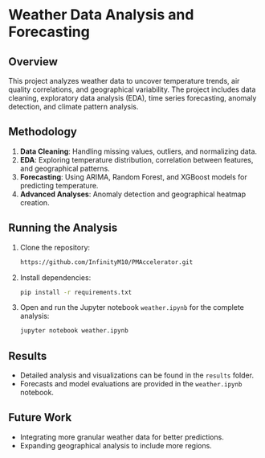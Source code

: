 # Weather Data Analysis and Forecasting

## Overview
This project analyzes weather data to uncover temperature trends, air quality correlations, and geographical variability. The project includes data cleaning, exploratory data analysis (EDA), time series forecasting, anomaly detection, and climate pattern analysis.

## Methodology
1. **Data Cleaning**: Handling missing values, outliers, and normalizing data.
2. **EDA**: Exploring temperature distribution, correlation between features, and geographical patterns.
3. **Forecasting**: Using ARIMA, Random Forest, and XGBoost models for predicting temperature.
4. **Advanced Analyses**: Anomaly detection and geographical heatmap creation.

## Running the Analysis
1. Clone the repository: 
    ```bash
    https://github.com/InfinityM10/PMAccelerator.git
    ```
2. Install dependencies: 
    ```bash
    pip install -r requirements.txt
    ```
3. Open and run the Jupyter notebook `weather.ipynb` for the complete analysis:
    ```bash
    jupyter notebook weather.ipynb
    ```

## Results
- Detailed analysis and visualizations can be found in the `results` folder.
- Forecasts and model evaluations are provided in the `weather.ipynb` notebook.

## Future Work
- Integrating more granular weather data for better predictions.
- Expanding geographical analysis to include more regions.
